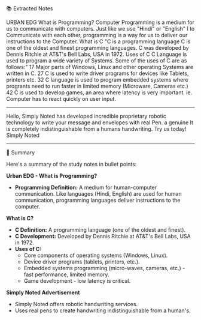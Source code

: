 📚 Extracted Notes

URBAN
EDG
What is Programming?
Computer Programming is a medium for us to communicate
with computers. Just like we use "Hindi" or "English" I
to Communicate with each other, programming is a
way for us to deliver our instructions to the Computer.
What is C
"C is a programming language
C is one of the oldest and finest programming
languages.
C was developed by Dennis Ritchie at AT&T's
Bell Labs, USA in 1972.
Uses of C
C Language is used to program a wide variety of
Systems. Some of the uses of C are as follows:"
17 Major parts of Windows, Linux and other operating
Systems are written in C.
27 C is used to write driver programs for devices like
Tablets, printers etc.
32 C language is used to program embedded systems where
progrants need to run faster in limited memory (Microware,
Cameras etc.)
42 C is used to develop games, an area where latency is very
important. ie. Computer has to react quickly on user
input.

---

Hello,
Simply Noted has developed
incredible proprietary robotic
technology to write your message
and envelopes with
real
Pen.
a genuine
It is completely
indistinguishable from a humans
handwriting.
Try us
today!
Simply Noted

---

📌 Summary

Here's a summary of the study notes in bullet points:

**Urban EDG - What is Programming?**

*   **Programming Definition:** A medium for human-computer communication. Like languages (Hindi, English) are used for human communication, programming languages deliver instructions to the computer.

**What is C?**

*   **C Definition:** A programming language (one of the oldest and finest).
*   **C Development:** Developed by Dennis Ritchie at AT&T's Bell Labs, USA in 1972.
*   **Uses of C:**
    *   Core components of operating systems (Windows, Linux).
    *   Device driver programs (tablets, printers, etc.).
    *   Embedded systems programming (micro-waves, cameras, etc.) - fast performance, limited memory.
    *   Game development - low latency is critical.

**Simply Noted Advertisement**

*   Simply Noted offers robotic handwriting services.
*   Uses real pens to create handwriting indistinguishable from a human's.
